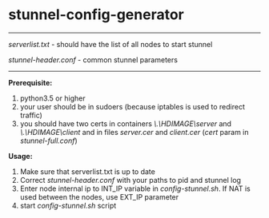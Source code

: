 # stunnel-config-generator

---

_serverlist.txt_ - should have the list of all nodes to start stunnel

_stunnel-header.conf_ - common stunnel parameters

---

**Prerequisite:**

1. python3.5 or higher
2. your user should be in sudoers (because iptables is used to redirect traffic)
3. you should have two certs in containers _\\.\HDIMAGE\server_ and _\\.\HDIMAGE\client_ and in files _server.cer_ and _client.cer_ (_cert_ param in _stunnel-full.conf_)

**Usage:**

1. Make sure that serverlist.txt is up to date
1. Correct _stunnel-header.conf_ with your paths to pid and stunnel log
1. Enter node internal ip to INT_IP variable in _config-stunnel.sh_. If NAT is used between the nodes, use EXT_IP parameter
1. start _config-stunnel.sh_ script
